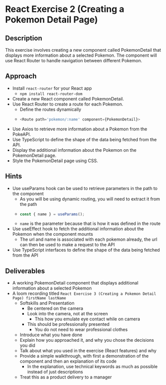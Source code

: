 # React Exercise 2 (Creating a Pokemon Detail Page)

## Description

This exercise involves creating a new component called PokemonDetail that displays more information about a selected Pokemon. The component will use React Router to handle navigation between different Pokemon.

## Approach

- Install `react-router` for your React app
    - `npm install react-router-dom`
- Create a new React component called PokemonDetail.
- Use React Router to create a route for each Pokemon.
    - Define the routes dynamically 
    - ```typescript
      <Route path='pokemon/:name' component={PokemonDetail}>
      ```
- Use Axios to retrieve more information about a Pokemon from the PokeAPI.
- Use TypeScript to define the shape of the data being fetched from the API.
- Display the additional information about the Pokemon on the PokemonDetail page.
- Style the PokemonDetail page using CSS.

## Hints

- Use useParams hook can be used to retrieve parameters in the path to the component
    - As you will be using dynamic routing, you will need to extract it from the path
    - ```typescript
      const { name } = useParams();
      ```
    - `name` is the parameter because that is how it was defined in the route
- Use useEffect hook to fetch the additional information about the Pokemon when the component mounts
    - The url and name is associated with each pokemon already, the url can then be used to make a request to the API
- Use TypeScript interfaces to define the shape of the data being fetched from the API

## Deliverables

- A working PokemonDetail component that displays additional information about a selected Pokemon
- A loom recording titled `React Exercise 3 (Creating a Pokemon Detail Page) firstName lastName`
    - Softskills and Presentation
        - Be centered on the camera
        - Look into the camera, not at the screen
            - This how you emulate eye contact while on camera
        - This should be professionally presented
            - You do not need to wear professional clothes
    - Introduce what you have done
    - Explain how you approached it, and why you chose the decisions you did
    - Talk about what you used in the exercise (React features) and why
    - Provide a simple walkthrough, with first a demonstration of the component and then an explanation of its code
        - In the explanation, use technical keywords as much as possible instead of just descriptions
    - Treat this as a product delivery to a manager